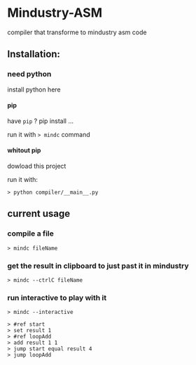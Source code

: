# Mindustry-ASM

compiler that transforme to mindustry asm code


## Installation:

### need python

install python here

#### pip

have `pip` ? pip install ...

run it with `> mindc` command

#### whitout pip

dowload this project

run it with:

 `> python compiler/__main__.py`

## current usage

### compile a file

`> mindc fileName`

### get the result in clipboard to just past it in mindustry

`> mindc --ctrlC fileName`

### run interactive to play with it

`> mindc --interactive`

```
> #ref start
> set result 1
> #ref loopAdd
> add result 1 1
> jump start equal result 4
> jump loopAdd
```
